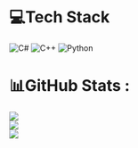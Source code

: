 
# 💻Tech Stack
![C#](https://img.shields.io/badge/c%23-%23239120.svg?style=for-the-badge&logo=c-sharp&logoColor=white) ![C++](https://img.shields.io/badge/c++-%2300599C.svg?style=for-the-badge&logo=c%2B%2B&logoColor=white) ![Python](https://img.shields.io/badge/python-3670A0?style=for-the-badge&logo=python&logoColor=ffdd54)
# 📊GitHub Stats :
![](https://github-readme-stats.vercel.app/api?username=PTNSON&theme=dark&hide_border=true&include_all_commits=false&count_private=false)<br/>
![](https://github-readme-streak-stats.herokuapp.com/?user=PTNSON&theme=dark&hide_border=true)<br/>
![](https://github-readme-stats.vercel.app/api/top-langs/?username=PTNSON&theme=dark&hide_border=true&include_all_commits=false&count_private=false&layout=compact)
